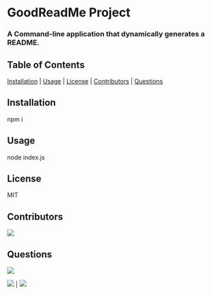 # GoodReadMe Project
  
  ### A Command-line application that dynamically generates a README.
  
  ## Table of Contents
  
  [Installation](#Installation) | [Usage](#Usage) | [License](#License) | [Contributors](#Contributors) | [Questions](#Questions)
  
  ## Installation
  
  npm i
  
  ## Usage
  
  node index.js
  
  ## License
  
  MIT
  
   ## Contributors
          
  [![](https://img.shields.io/badge/GitHub-kdeguzm3-brightgreen?style=plastic)](https://www.github.com/kdeguzm3)
  ## Questions
  
  ![](https://avatars1.githubusercontent.com/u/58890404?v=4&s=150)
  
  [![](https://img.shields.io/badge/gitHub-Antidetka-blue?style=plastic)](https://www.github.com/Antidetka) | 
  [![](https://img.shields.io/badge/email-musovirova@yahoo.com-pink?style=plastic)](mailto:musovirova@yahoo.com)
  